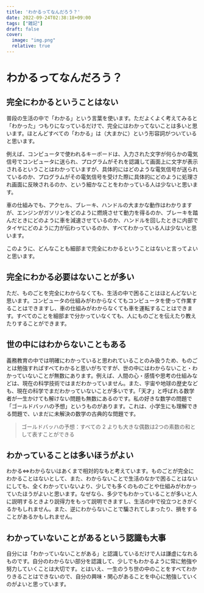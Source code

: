 ```yaml
---
title: 'わかるってなんだろう？'
date: 2022-09-24T02:38:18+09:00
tags: ["雑記"]
draft: false
cover:
  image: "img.png"
  relative: true
---
```

# わかるってなんだろう？

## 完全にわかるということはない
普段の生活の中で「わかる」という言葉を使います。ただよくよく考えてみると「わかった」つもりになっているだけで、完全にはわかってないことは多いと思います。ほとんどすべての「わかる」は（大まかに）という形容詞がついていると思います。

例えば、コンピュータで使われるキーボードは、入力された文字が何らかの電気信号でコンピュータに送られ、プログラムがそれを認識して画面上に文字が表示されるということはわかっていますが、具体的にはどのような電気信号が送られているのか、プログラムがその電気信号を受けた際に具体的にどのように処理され画面に反映されるのか、という細かなことをわかっている人は少ないと思います。

車の仕組みでも、アクセル、ブレーキ、ハンドルの大まかな動作はわかりますが、エンジンがガソリンをどのように燃焼させて動力を得るのか、ブレーキを踏んだときにどのように車を減速させているのか、ハンドルを回したときに内部でタイヤにどのように力が伝わっているのか、すべてわかっている人は少ないと思います。

このように、どんなことも細部まで完全にわかるということはないと言ってよいと思います。

## 完全にわかる必要はないことが多い
ただ、ものごとを完全にわからなくても、生活の中で困ることはほとんどないと思います。コンピュータの仕組みがわからなくてもコンピュータを使って作業することはできますし、車の仕組みがわからなくても車を運転することはできます。すべてのことを細部まで分かっていなくても、人にものごとを伝えたり教えたりすることができます。

## 世の中にはわからないこともある
義務教育の中では明確にわかっていると思われていることのみ扱うため、ものごとは勉強すればすべてわかると思いがちですが、世の中にはわからないこと・わかっていないことが無数にあります。例えば、人間の心・感情や思考の仕組みなどは、現在の科学技術ではまだわかっていません。また、宇宙や地球の歴史なども、現在の科学でまだわかっていないことが多いです。「天才」と呼ばれる数学者が一生かけても解けない問題も無数にあるのです。私の好きな数学の問題で「ゴールドバッハの予想」というものがあります。これは、小学生にも理解できる問題で、いまだに未解決の数学の古典的な問題です。

>ゴールドバッハの予想：すべての 2 よりも大きな偶数は2つの素数の和として表すことができる

## わかっていることは多いほうがよい
わかる⇔わからないはあくまで相対的なもと考えています。ものごとが完全にわかることはないとして、また、わからないことで生活のなかで困ることはないにしても、全くわかっていないより、少しでも多くのものごとや仕組みがわかっていたほうがよいと思います。なぜなら、多少でもわかっていることが多いと人に説明するときより説得力をもって説明できますし、生活の中で役立つときがくるかもしれません。また、逆にわからないことで騙されてしまったり、損をすることがあるかもしれません。

## わかっていないことがあるという認識も大事
自分には「わかっていないことがある」と認識しているだけで人は謙虚になれるものです。自分のわからない部分を認識して、少しでもわかるように常に勉強や努力していくことは大切です。とはいえ、一生のうち世の中のことをすべてわかりきることはできないので、自分の興味・関心があることを中心に勉強していくのがよいと思っています。
